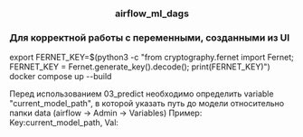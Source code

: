 <h3 align="center">airflow_ml_dags</h3>

### Для корректной работы с переменными, созданными из UI
export FERNET_KEY=$(python3 -c "from cryptography.fernet import Fernet; FERNET_KEY = Fernet.generate_key().decode(); print(FERNET_KEY)")
docker compose up --build

Перед использованием 03_predict необходимо определить variable "current_model_path", в которой указать путь до модели относительно папки data
(airflow -> Admin -> Variables) 
Пример: Key:current_model_path, Val:
